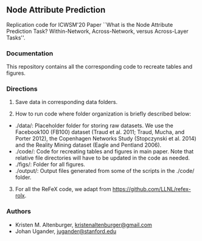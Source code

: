 ## Node Attribute Prediction
Replication code for ICWSM'20 Paper ``What is the Node Attribute Prediction Task? Within-Network, Across-Network, versus Across-Layer Tasks''.

### Documentation
This repository contains all the corresponding code to recreate tables and figures.

### Directions
1. Save data in corresponding data folders. 

2. How to run code where folder organization is briefly described below: 
  * ./data/: Placeholder folder for storing raw datasets. We use the Facebook100 (FB100) dataset (Traud et al. 2011; Traud, Mucha, and Porter 2012), the Copenhagen Networks Study (Stopczynski et al. 2014) and the Reality Mining dataset (Eagle and Pentland 2006).
  * ./code/: Code for recreating tables and figures in main paper. Note that relative file directories will have to be updated in the code as needed.
  * ./figs/: Folder for all figures.
  * ./output/: Output files generated from some of the scripts in the ./code/ folder.

3. For all the ReFeX code, we adapt from https://github.com/LLNL/refex-rolx.

### Authors
* Kristen M. Altenburger, kristenaltenburger@gmail.com
* Johan Ugander, jugander@stanford.edu
